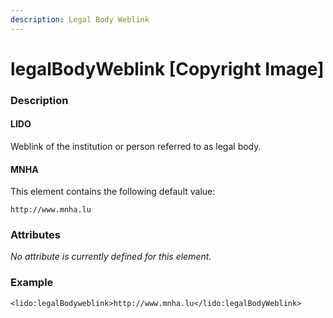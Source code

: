 ```yaml
---
description: Legal Body Weblink
---
```


# legalBodyWeblink \[Copyright Image\]

### Description

#### LIDO

Weblink of the institution or person referred to as legal body.

#### MNHA

This element contains the following default value:

`http://www.mnha.lu`

### Attributes

_No attribute is currently defined for this element._

### Example

```markup
<lido:legalBodyweblink>http://www.mnha.lu</lido:legalBodyWeblink>
```

